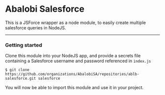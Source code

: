 # Abalobi Salesforce

This is a JSForce wrapper as a node module, to easily create multiple salesforce queries in NodeJS.

---------------

### Getting started

Clone this module into your NodeJS app, 
and provide a secrets file containing a Salesforce username and password referenced in `index.js`

    $ git clone https://github.com/organizations/AbalobiSA/repositories/ablb-salesforce.git salesforce

You will now be able to import this module and use it in your project.
